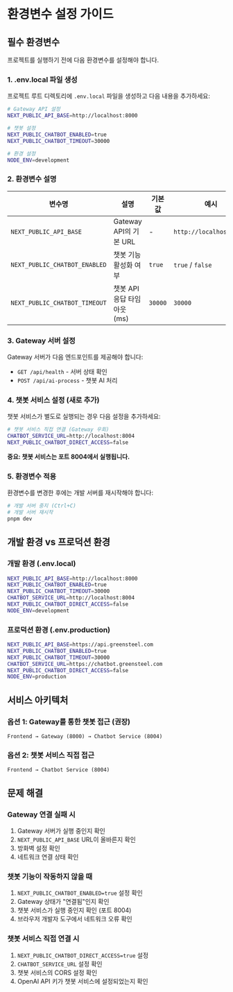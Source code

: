 # 환경변수 설정 가이드

## 필수 환경변수

프로젝트를 실행하기 전에 다음 환경변수를 설정해야 합니다.

### 1. .env.local 파일 생성

프로젝트 루트 디렉토리에 `.env.local` 파일을 생성하고 다음 내용을 추가하세요:

```bash
# Gateway API 설정
NEXT_PUBLIC_API_BASE=http://localhost:8000

# 챗봇 설정
NEXT_PUBLIC_CHATBOT_ENABLED=true
NEXT_PUBLIC_CHATBOT_TIMEOUT=30000

# 환경 설정
NODE_ENV=development
```

### 2. 환경변수 설명

| 변수명 | 설명 | 기본값 | 예시 |
|--------|------|--------|------|
| `NEXT_PUBLIC_API_BASE` | Gateway API의 기본 URL | - | `http://localhost:8000` |
| `NEXT_PUBLIC_CHATBOT_ENABLED` | 챗봇 기능 활성화 여부 | `true` | `true` / `false` |
| `NEXT_PUBLIC_CHATBOT_TIMEOUT` | 챗봇 API 응답 타임아웃 (ms) | `30000` | `30000` |

### 3. Gateway 서버 설정

Gateway 서버가 다음 엔드포인트를 제공해야 합니다:

- `GET /api/health` - 서버 상태 확인
- `POST /api/ai-process` - 챗봇 AI 처리

### 4. 챗봇 서비스 설정 (새로 추가)

챗봇 서비스가 별도로 실행되는 경우 다음 설정을 추가하세요:

```bash
# 챗봇 서비스 직접 연결 (Gateway 우회)
CHATBOT_SERVICE_URL=http://localhost:8004
NEXT_PUBLIC_CHATBOT_DIRECT_ACCESS=false
```

**중요: 챗봇 서비스는 포트 8004에서 실행됩니다.**

### 5. 환경변수 적용

환경변수를 변경한 후에는 개발 서버를 재시작해야 합니다:

```bash
# 개발 서버 중지 (Ctrl+C)
# 개발 서버 재시작
pnpm dev
```

## 개발 환경 vs 프로덕션 환경

### 개발 환경 (.env.local)
```bash
NEXT_PUBLIC_API_BASE=http://localhost:8000
NEXT_PUBLIC_CHATBOT_ENABLED=true
NEXT_PUBLIC_CHATBOT_TIMEOUT=30000
CHATBOT_SERVICE_URL=http://localhost:8004
NEXT_PUBLIC_CHATBOT_DIRECT_ACCESS=false
NODE_ENV=development
```

### 프로덕션 환경 (.env.production)
```bash
NEXT_PUBLIC_API_BASE=https://api.greensteel.com
NEXT_PUBLIC_CHATBOT_ENABLED=true
NEXT_PUBLIC_CHATBOT_TIMEOUT=30000
CHATBOT_SERVICE_URL=https://chatbot.greensteel.com
NEXT_PUBLIC_CHATBOT_DIRECT_ACCESS=false
NODE_ENV=production
```

## 서비스 아키텍처

### 옵션 1: Gateway를 통한 챗봇 접근 (권장)
```
Frontend → Gateway (8000) → Chatbot Service (8004)
```

### 옵션 2: 챗봇 서비스 직접 접근
```
Frontend → Chatbot Service (8004)
```

## 문제 해결

### Gateway 연결 실패 시
1. Gateway 서버가 실행 중인지 확인
2. `NEXT_PUBLIC_API_BASE` URL이 올바른지 확인
3. 방화벽 설정 확인
4. 네트워크 연결 상태 확인

### 챗봇 기능이 작동하지 않을 때
1. `NEXT_PUBLIC_CHATBOT_ENABLED=true` 설정 확인
2. Gateway 상태가 "연결됨"인지 확인
3. 챗봇 서비스가 실행 중인지 확인 (포트 8004)
4. 브라우저 개발자 도구에서 네트워크 오류 확인

### 챗봇 서비스 직접 연결 시
1. `NEXT_PUBLIC_CHATBOT_DIRECT_ACCESS=true` 설정
2. `CHATBOT_SERVICE_URL` 설정 확인
3. 챗봇 서비스의 CORS 설정 확인
4. OpenAI API 키가 챗봇 서비스에 설정되었는지 확인
